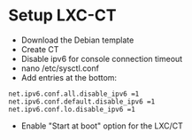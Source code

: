 #  Setup LXC-CT
- Download the Debian template
- Create CT
- Disable ipv6 for console connection timeout
- nano /etc/sysctl.conf
- Add entries at the bottom:
```
net.ipv6.conf.all.disable_ipv6 =1
net.ipv6.conf.default.disable_ipv6 =1
net.ipv6.conf.lo.disable_ipv6 =1
```
- Enable "Start at boot" option for the LXC/CT
